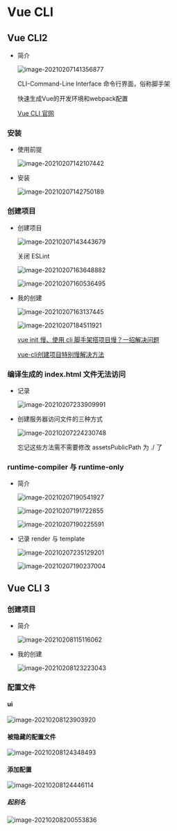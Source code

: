 # Vue CLI

## Vue CLI2

- 简介

  ![image-20210207141356877](https://gitee.com/twilight_h_1184651848/pic-go-img/raw/master/前端/vue/20210207141358.png)

  CLI-Command-Line Interface 命令行界面，俗称脚手架

  快速生成Vue的开发环境和webpack配置
  
  [Vue CLI 官网](https://cli.vuejs.org/zh/)

### 安装

- 使用前提

  ![image-20210207142107442](https://gitee.com/twilight_h_1184651848/pic-go-img/raw/master/前端/vue/20210207142108.png)

- 安装

  ![image-20210207142750189](https://gitee.com/twilight_h_1184651848/pic-go-img/raw/master/前端/vue/20210207142751.png)

### 创建项目

- 创建项目

  ![image-20210207143443679](https://gitee.com/twilight_h_1184651848/pic-go-img/raw/master/前端/vue/20210207143445.png)

  关闭 ESLint

  ![image-20210207163648882](https://gitee.com/twilight_h_1184651848/pic-go-img/raw/master/前端/vue/20210207163651.png)

  ![image-20210207160536495](https://gitee.com/twilight_h_1184651848/pic-go-img/raw/master/前端/vue/20210207160538.png)

- 我的创建

  ![image-20210207163137445](https://gitee.com/twilight_h_1184651848/pic-go-img/raw/master/前端/vue/20210207163138.png)

  ![image-20210207184511921](https://gitee.com/twilight_h_1184651848/pic-go-img/raw/master/前端/vue/20210207184513.png)
	
  [vue init 慢、使用 cli 脚手架搭项目慢？一招解决问题](https://blog.csdn.net/qq_32352777/article/details/86585110)
  
  [vue-cli创建项目特别慢解决方法](https://blog.csdn.net/weixin_42454721/article/details/88138378)

### 编译生成的 index.html 文件无法访问

- 记录

  ![image-20210207233909991](https://gitee.com/twilight_h_1184651848/pic-go-img/raw/master/前端/vue/20210216143003.png)

- 创建服务器访问文件的三种方式

  ![image-20210207224230748](https://gitee.com/twilight_h_1184651848/pic-go-img/raw/master/前端/vue/20210207224232.png)
  
  忘记这些方法需不需要修改 assetsPublicPath 为 ./ 了

### runtime-compiler 与 runtime-only

- 简介

  ![image-20210207190541927](https://gitee.com/twilight_h_1184651848/pic-go-img/raw/master/前端/vue/20210207190543.png)

  ![image-20210207191722855](https://gitee.com/twilight_h_1184651848/pic-go-img/raw/master/前端/vue/20210207191724.png)

  ![image-20210207190225591](https://gitee.com/twilight_h_1184651848/pic-go-img/raw/master/前端/vue/20210207190227.png)

- 记录 render 与 template

  ![image-20210207235129201](https://gitee.com/twilight_h_1184651848/pic-go-img/raw/master/前端/vue/20210207235130.png)

  ![image-20210207190237004](https://gitee.com/twilight_h_1184651848/pic-go-img/raw/master/前端/vue/20210207190238.png)
  
## Vue CLI 3

### 创建项目

- 简介

  ![image-20210208115116062](https://gitee.com/twilight_h_1184651848/pic-go-img/raw/master/前端/vue/20210208115146.png)

- 我的创建

  ![image-20210208123223043](https://gitee.com/twilight_h_1184651848/pic-go-img/raw/master/前端/vue/20210208123224.png)

### 配置文件

#### ui

![image-20210208123903920](https://gitee.com/twilight_h_1184651848/pic-go-img/raw/master/前端/vue/20210208123905.png)

#### 被隐藏的配置文件

![image-20210208124348493](https://gitee.com/twilight_h_1184651848/pic-go-img/raw/master/前端/vue/20210208124349.png)

#### 添加配置

![image-20210208124446114](https://gitee.com/twilight_h_1184651848/pic-go-img/raw/master/前端/vue/20210208124447.png)

##### 起别名

![image-20210208200553836](https://gitee.com/twilight_h_1184651848/pic-go-img/raw/master/前端/vue/20210208200555.png)